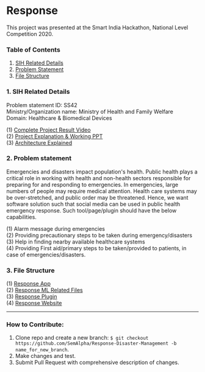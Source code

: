 # Response

This project was presented at the Smart India Hackathon, National Level Competition 2020.

### Table of Contents
1. <a href="#SIH">SIH Related Details</a>
2. <a href="#PS">Problem Statement</a>
3. <a href="#FS">File Structure</a>

### <a name="SIH">1. SIH Related Details</a>
Problem statement ID: SS42
<br>Ministry/Organization name: Ministry of Health and Family Welfare
<br>Domain: Healthcare & Biomedical Devices

(1) [Complete Project Result Video](https://github.com/deliciafernandes/Response-Disaster-Management/blob/master/SIH_Files/FINAL%20VIDEO.mp4) 
<br>(2) [Project Explanation & Working PPT](https://github.com/deliciafernandes/Response-Disaster-Management/blob/master/SIH_Files/Final%20PPT.pptx)
<br>(3) [Architecture Explained](https://github.com/deliciafernandes/Response-Disaster-Management/blob/master/SIH_Files/High%20Level%20Design%20Document.docx)

### <a name="PS">2. Problem statement</a>
Emergencies and disasters impact population's health. Public health plays a critical role in working with health and non-health sectors responsible for preparing for and responding to emergencies. In emergencies, large numbers of people may require medical attention. Health care systems may be over-stretched, and public order may be threatened. Hence, we want software solution such that social media can be used in public health emergency response. Such tool/page/plugin should have the below capabilities.

(1) Alarm message during emergencies
<br>(2) Providing precautionary steps to be taken during emergency/disasters
<br>(3) Help in finding nearby available healthcare systems
<br>(4) Providing First aid/primary steps to be taken/provided to patients, in case of emergencies/disasters.

### <a name="FS">3. File Structure</a>

(1) [Response App](https://github.com/deliciafernandes/Response-App/tree/master/ResponseApp)
<br>(2) [Response ML Related Files](https://github.com/deliciafernandes/Response-App/tree/master/ResponseML)
<br>(3) [Response Plugin](https://github.com/deliciafernandes/Response-App/tree/master/ResponsePlugin)
<br>(4) [Response Website](https://github.com/deliciafernandes/Response-App/tree/master/ResponseWebsite)

---
### **How to Contribute:**

1. Clone repo and create a new branch: `$ git checkout https://github.com/SemAlpha/Response-Disaster-Management -b name_for_new_branch`.
2. Make changes and test.
3. Submit Pull Request with comprehensive description of changes.

<!-- **Acknowledgements**
---
<table>
<td align="center">
	<a href="https://github.com/dwayne99"><img src="https://avatars3.githubusercontent.com/u/46393971?s=400&u=9941f65044d9bdfbfc319655876ca7556ab66cf7&v=4" width="100px;" alt="Dwayne Fernandes Image"/><br>
	<sub><b>Dwayne Fernandes</b></sub></a><br/>
	<sub><b>Data Engineer & ML Developer</b></sub><br/>
</td>
<td align="center">
	<a href="https://github.com/deliciafernandes"><img src="https://avatars3.githubusercontent.com/u/53268119?s=460&u=a7dfaa6f45777e542b202d707d5a25ac3d9beb64&v=4" width="150px;" alt="Delicia Fernandes Image"/><br>
	<sub><b>Delicia Fernandes</b></sub></a><br/>
	<sub><b>App Developer</b></sub><br/>
</td>
<td align="center">
    <br>
	<a href="https://github.com/jayashree8"><img src="https://avatars1.githubusercontent.com/u/42041359?s=400&u=7edd6867849be2633ab2dc934a9e005a48e33808&v=4" width="100px;" alt="Jayashree Domala Image"/><br>
	<sub><b>Jayashree Domala</b></sub></a><br/>
	<sub><b>ML & Frontend Developer</b></sub><br/>
</td>
<td align="center">
    <br>
	<a href="https://github.com/immohann"><img src="https://avatars3.githubusercontent.com/u/48442342?s=460&u=3eb50c4ab56a721c2abde840cb76bea9839e7556&v=4" width="100px;" alt="  
Manmohan Dogra Image"/><br>
	<sub><b>Manmohan Dogra</b></sub></a><br/>
	<sub><b>ML & Frontend Developer</b></sub><br/>
</td>
<td align="center">
	<a href="https://github.com/kevin952"><img src="https://avatars1.githubusercontent.com/u/43347161?s=460&v=4" width="100px;" alt="Kevin D'souza Image"/><br>
	<sub><b>Kevin D'souza</b></sub></a><br/>
	<sub><b>Backend Website & Plugin Developer</b></sub><br/>
</td>
<td align="center">
	<a href="https://github.com/vinit-masrani"><img src="https://avatars2.githubusercontent.com/u/43826005?s=400&v=4" width="150px;" alt="Vinit Masrani Image"/><br>
	<sub><b>Vinit Masrani</b></sub></a><br/>
	<sub><b>ML Developer</b></sub><br/><br>
</td>
</table>

<p align="center">
<b><a href="https://github.com/SemAlpha">Team SEM_ALPHA</a></b>
</p> -->
